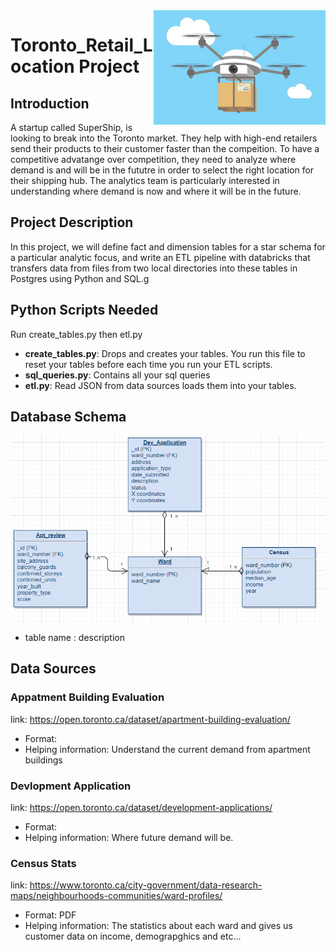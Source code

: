 <img align="right" width="275" src="imgs/Drones.jpg">

# Toronto_Retail_Location Project 

## Introduction

A startup called SuperShip, is looking to break into the Toronto market. They help with high-end retailers send their products 
to their customer faster than the compeition. To have a competitive advatange over competition, they need to analyze where 
demand is and will be in the fututre in order to select the right location for their shipping hub. The analytics team is particularly interested in understanding where demand is now and where it will be in the future.

## Project Description

In this project, we will define fact and dimension tables for a star schema for a particular analytic focus, 
and write an ETL pipeline with databricks that transfers data from files from two local directories into these tables in Postgres using Python and SQL.g

## Python Scripts Needed

Run create_tables.py then etl.py

- **create_tables.py**: Drops and creates your tables. You run this file to reset your tables before each time you run your ETL scripts.
- **sql_queries.py**: Contains all your sql queries 
- **etl.py**: Read JSON from data sources loads them into your tables. 

## Database Schema


<img src = "imgs\data_model.PNG" width = "600" align="center" > 

- table name : description

## Data Sources

### Appatment Building Evaluation

link: https://open.toronto.ca/dataset/apartment-building-evaluation/

- Format:
- Helping information: Understand the current demand from apartment buildings

### Devlopment Application

link: https://open.toronto.ca/dataset/development-applications/

- Format:
- Helping information: Where future demand will be. 

### Census Stats

link: https://www.toronto.ca/city-government/data-research-maps/neighbourhoods-communities/ward-profiles/

- Format: PDF
- Helping information: The statistics about each ward and gives us customer data on income, demograpghics and etc...
